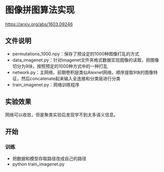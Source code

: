 # 图像拼图算法实现
https://arxiv.org/abs/1603.09246

## 文件说明
* permutations_1000.npy：保存了预设定的1000种图像打乱的方式
* data_imagenet.py：针对imagenet文件夹格式数据实现图像的读取，把图像切分为9块，按照预定的1000种方式中的一种打乱
* network.py：主网络，前期卷积层类似Alexnet网络，顺序提取9块的图像特征，然后concatenate起来输入全连接和分类层进行分类
* train_imagenet.py：网络训练程序
## 实验效果
网络可以收敛，但是聚类实验后发现学不到太多语义信息。

## 开始
### 训练
* 把数据和模型存取路径改成自己的路径
* python train_imagenet.py


